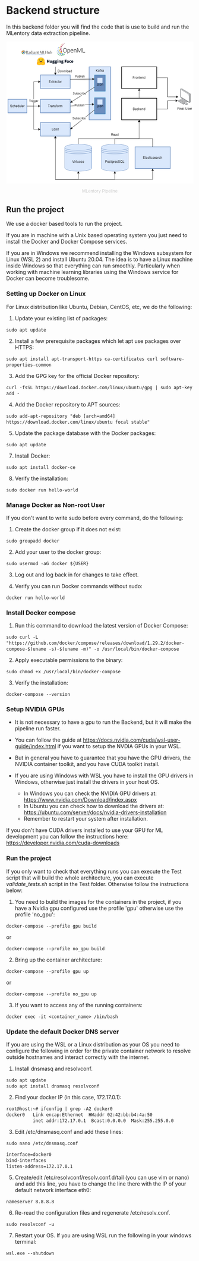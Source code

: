 # Backend structure

In this backend folder you will find the code that is use to build and run the MLentory data extraction pipeline.

<img src="../docs/Readme_images/MLentory Backend TDD Diagrams-Main_component_interaction_Diagram_v2.png"/>
<p style=" text-align: center; font-size: 0.8em; color: #cccccc">MLentory Pipeline</p>



## Run the project

We use a docker based tools to run the project.

If you are in machine with a Unix based operating system you just need to install the Docker and Docker Compose services.

If you are in Windows we recommend installing the Windows subsystem for Linux (WSL 2) and install Ubuntu 20.04. The idea is to have a Linux machine inside Windows so that everything can run smoothly. Particularly when working with machine learning libraries using the Windows service for Docker can become troublesome.

### Setting up Docker on Linux

For Linux distribution like Ubuntu, Debian, CentOS, etc, we do the following:

1. Update your existing list of packages:
``` console
sudo apt update
```

2. Install a few prerequisite packages which let apt use packages over HTTPS:
``` console
sudo apt install apt-transport-https ca-certificates curl software-properties-common
```


3. Add the GPG key for the official Docker repository:
``` console
curl -fsSL https://download.docker.com/linux/ubuntu/gpg | sudo apt-key add -
```


4. Add the Docker repository to APT sources:
``` console
sudo add-apt-repository "deb [arch=amd64] https://download.docker.com/linux/ubuntu focal stable"
```


5. Update the package database with the Docker packages:
```
sudo apt update
```


7. Install Docker:
```
sudo apt install docker-ce
```


8. Verify the installation:
```
sudo docker run hello-world
```


### Manage Docker as Non-root User

If you don't want to write sudo before every command, do the following: 

1. Create the docker group if it does not exist:
```
sudo groupadd docker
```
2. Add your user to the docker group:
```
sudo usermod -aG docker ${USER}
```
3. Log out and log back in for changes to take effect.

4. Verify you can run Docker commands without sudo:
```
docker run hello-world
```

### Install Docker compose

1. Run this command to download the latest version of Docker Compose:
```
sudo curl -L "https://github.com/docker/compose/releases/download/1.29.2/docker-compose-$(uname -s)-$(uname -m)" -o /usr/local/bin/docker-compose
```
2. Apply executable permissions to the binary:
```
sudo chmod +x /usr/local/bin/docker-compose
```
3. Verify the installation:
```
docker-compose --version
```

### Setup NVIDIA GPUs

* It is not necessary to have a gpu to run the Backend, but it will make the pipeline run faster.

* You can follow the guide at https://docs.nvidia.com/cuda/wsl-user-guide/index.html if you want to setup the NVDIA GPUs in your WSL.

* But in general you have to guarantee that you have the GPU drivers, the NVIDIA container toolkit, and you have CUDA toolkit install.

* If you are using Windows with WSL you have to install the GPU drivers in Windows, otherwise just install the drivers in your host OS. 
    * In Windows you can check the NVIDIA GPU drivers at: https://www.nvidia.com/Download/index.aspx
    * In Ubuntu you can check how to download the drivers at: https://ubuntu.com/server/docs/nvidia-drivers-installation
    * Remember to restart your system after installation.

If you don't have CUDA drivers installed to use your GPU for ML development you can follow the instructions here: 
https://developer.nvidia.com/cuda-downloads

### Run the project

If you only want to check that everything runs you can execute the Test script that will build the whole architecture, you can execute *validate_tests.sh* script in the Test folder. Otherwise follow the instructions below:

1. You need to build the images for the containers in the project, if you have a Nvidia gpu configured use the profile 'gpu' otherwise use the profile 'no_gpu':

```
docker-compose --profile gpu build
```
or
```
docker-compose --profile no_gpu build
```

2. Bring up the container architecture:

```
docker-compose --profile gpu up
```
or
```
docker-compose --profile no_gpu up
```

3. If you want to access any of the running containers:

```
docker exec -it <container_name> /bin/bash
```

### Update the default Docker DNS server
If you are using the WSL or a Linux distribution as your OS you need to configure the following in order for the private container network to resolve outside hostnames and interact correctly with the internet.

1. Install dnsmasq and resolvconf.
```
sudo apt update
sudo apt install dnsmasq resolvconf
```

2. Find your docker IP (in this case, 172.17.0.1):
```
root@host:~# ifconfig | grep -A2 docker0
docker0   Link encap:Ethernet  HWaddr 02:42:bb:b4:4a:50  
          inet addr:172.17.0.1  Bcast:0.0.0.0  Mask:255.255.0.0
```

3. Edit /etc/dnsmasq.conf and add these lines:
```
sudo nano /etc/dnsmasq.conf
```
```
interface=docker0
bind-interfaces
listen-address=172.17.0.1
```
5. Create/edit /etc/resolvconf/resolv.conf.d/tail (you can use vim or nano) and add this line, you have to change the line there with the IP of your default network interface eth0:
```
nameserver 8.8.8.8
```
6. Re-read the configuration files and regenerate /etc/resolv.conf.
```
sudo resolvconf -u
```
7. Restart your OS. If you are using WSL run the following in your windows terminal:
```
wsl.exe --shutdown
```